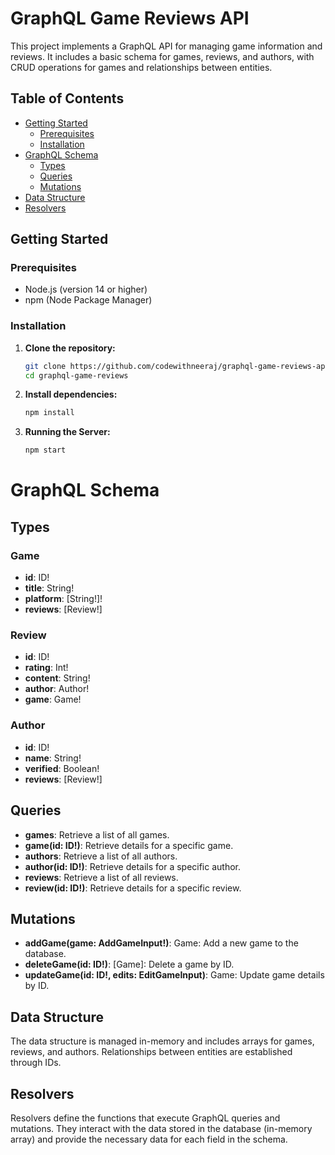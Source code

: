 # GraphQL Game Reviews API

This project implements a GraphQL API for managing game information and reviews. It includes a basic schema for games, reviews, and authors, with CRUD operations for games and relationships between entities.

## Table of Contents

- [Getting Started](#getting-started)
  - [Prerequisites](#prerequisites)
  - [Installation](#installation)
- [GraphQL Schema](#graphql-schema)
  - [Types](#types)
  - [Queries](#queries)
  - [Mutations](#mutations)
- [Data Structure](#data-structure)
- [Resolvers](#resolvers)

## Getting Started

### Prerequisites

- Node.js (version 14 or higher)
- npm (Node Package Manager)

### Installation

1. **Clone the repository:**

   ```bash
   git clone https://github.com/codewithneeraj/graphql-game-reviews-api.git
   cd graphql-game-reviews
   
2. **Install dependencies:**
   ```bash
   npm install

3. **Running the Server:**
   ```bash
   npm start

# GraphQL Schema

## Types

### Game

- **id**: ID!
- **title**: String!
- **platform**: [String!]!
- **reviews**: [Review!]

### Review

- **id**: ID!
- **rating**: Int!
- **content**: String!
- **author**: Author!
- **game**: Game!

### Author

- **id**: ID!
- **name**: String!
- **verified**: Boolean!
- **reviews**: [Review!]

## Queries

- **games**: Retrieve a list of all games.
- **game(id: ID!)**: Retrieve details for a specific game.
- **authors**: Retrieve a list of all authors.
- **author(id: ID!)**: Retrieve details for a specific author.
- **reviews**: Retrieve a list of all reviews.
- **review(id: ID!)**: Retrieve details for a specific review.

## Mutations

- **addGame(game: AddGameInput!)**: Game: Add a new game to the database.
- **deleteGame(id: ID!)**: [Game]: Delete a game by ID.
- **updateGame(id: ID!, edits: EditGameInput)**: Game: Update game details by ID.

## Data Structure

The data structure is managed in-memory and includes arrays for games, reviews, and authors. Relationships between entities are established through IDs.

## Resolvers

Resolvers define the functions that execute GraphQL queries and mutations. They interact with the data stored in the database (in-memory array) and provide the necessary data for each field in the schema.
